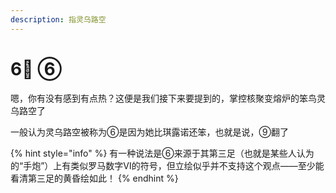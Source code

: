 ```yaml
---
description: 指灵乌路空
---
```


# 6⃣ ⑥

嗯，你有没有感到有点热？这便是我们接下来要提到的，掌控核聚变熔炉的笨鸟灵乌路空了

一般认为灵乌路空被称为⑥是因为她比琪露诺还笨，也就是说，⑨翻了

{% hint style="info" %}
有一种说法是⑥来源于其第三足（也就是某些人认为的“手炮”）上有类似罗马数字Ⅵ的符号，但立绘似乎并不支持这个观点——至少能看清第三足的黄昏绘如此！
{% endhint %}

